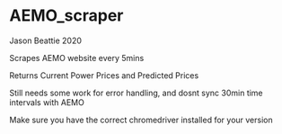 # AEMO_scraper

Jason Beattie 2020

Scrapes AEMO website every 5mins 

Returns Current Power Prices and Predicted Prices

Still needs some work for error handling, and dosnt sync 30min time intervals with AEMO

Make sure you have the correct chromedriver installed for your version
